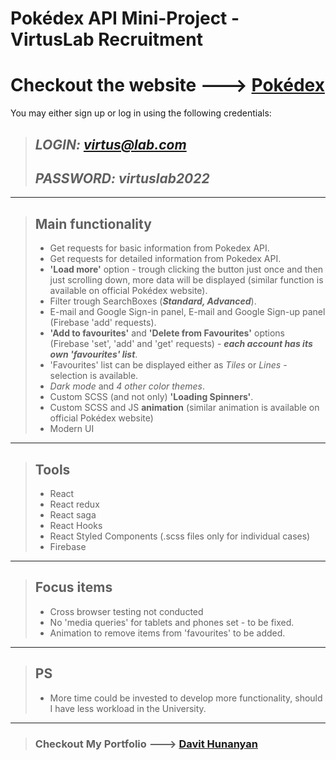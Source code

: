 # Pokédex API Mini-Project - VirtusLab Recruitment

# Checkout the website ---> [Pokédex](https://www.dhunanyan.com/pokedex)
You may either sign up or log in using the following credentials:
>## ***LOGIN: virtus@lab.com***     
>## ***PASSWORD: virtuslab2022***

---

> ## Main functionality
> - Get requests for basic information from Pokedex API.
> - Get requests for detailed information from Pokedex API.
> - **'Load more'** option - trough clicking the button just once and then just scrolling down, more data will be displayed (similar function is available on official Pokédex website).
> - Filter trough SearchBoxes (***Standard, Advanced***).
> - E-mail and Google Sign-in panel, E-mail and Google Sign-up panel (Firebase 'add' requests).
> - **'Add to favourites'** and **'Delete from Favourites'** options (Firebase 'set', 'add' and 'get' requests) - ***each account has its own 'favourites' list***.
> - 'Favourites' list can be displayed either as *Tiles* or *Lines* - selection is available.
> - *Dark mode* and *4 other color themes*.
> - Custom SCSS (and not only) **'Loading Spinners'**.
> - Custom SCSS and JS **animation** (similar animation is available on official Pokédex website)
> - Modern UI

---

> ## Tools
> - React
> - React redux
> - React saga
> - React Hooks
> - React Styled Components (.scss files only for individual cases)
> - Firebase

---

> ## Focus items
> - Cross browser testing not conducted
> - No 'media queries' for tablets and phones set - to be fixed.
> - Animation to remove items from 'favourites' to be added.

---

> ## PS
> - More time could be invested to develop more functionality, should I have less workload in the University.

---

> ### Checkout My Portfolio ---> [Davit Hunanyan](https://www.dhunanyan.com/)
